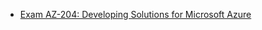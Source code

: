 

- [Exam AZ-204: Developing Solutions for Microsoft Azure](https://docs.microsoft.com/en-us/learn/certifications/exams/az-204)